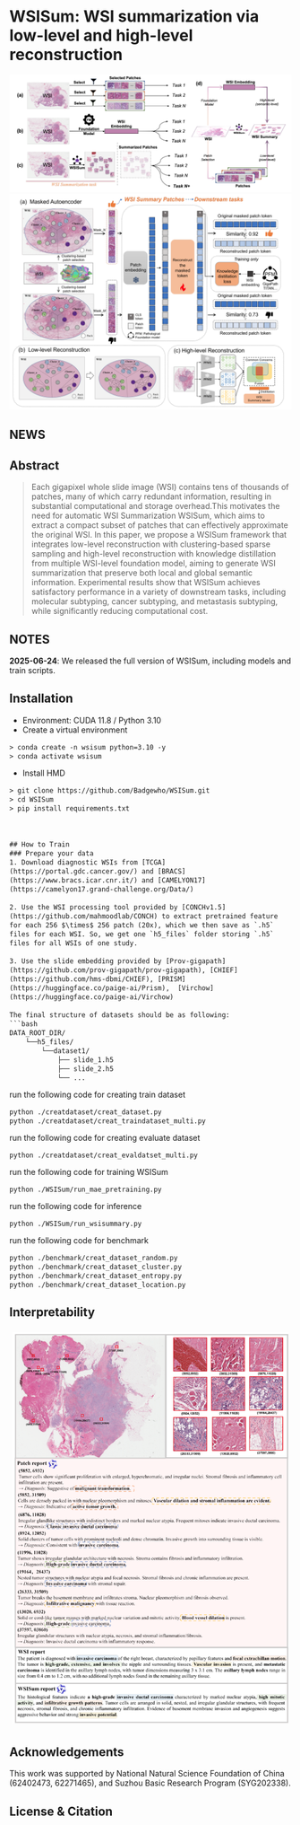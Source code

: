 # WSISum: WSI summarization via low-level and high-level reconstruction




![](./fig/p12.png)
![](./fig/zhutu.png)
## NEWS


## Abstract

> Each gigapixel whole slide image (WSI) contains tens of thousands of patches, many of which carry redundant information, resulting in substantial computational and storage overhead.This motivates the need for automatic WSI Summarization WSISum, which aims to extract a compact subset of patches that can effectively approximate the original WSI. In this paper, we propose a WSISum framework that integrates low-level reconstruction with clustering-based sparse sampling and high-level reconstruction with knowledge distillation from multiple WSI-level foundation model, aiming to generate WSI summarization that preserve both local and global semantic information. Experimental results show that WSISum achieves satisfactory performance in a variety of downstream tasks, including molecular subtyping, cancer subtyping, and metastasis subtyping, while significantly reducing computational cost.

## NOTES

**2025-06-24**: We released the full version of WSISum, including models and train scripts.

## Installation
* Environment: CUDA 11.8 / Python 3.10
* Create a virtual environment
```shell
> conda create -n wsisum python=3.10 -y
> conda activate wsisum
```

* Install HMD
```shell
> git clone https://github.com/Badgewho/WSISum.git
> cd WSISum
> pip install requirements.txt



## How to Train
### Prepare your data
1. Download diagnostic WSIs from [TCGA](https://portal.gdc.cancer.gov/) and [BRACS](https://www.bracs.icar.cnr.it/) and [CAMELYON17](https://camelyon17.grand-challenge.org/Data/)

2. Use the WSI processing tool provided by [CONCHv1.5](https://github.com/mahmoodlab/CONCH) to extract pretrained feature for each 256 $\times$ 256 patch (20x), which we then save as `.h5` files for each WSI. So, we get one `h5_files` folder storing `.h5` files for all WSIs of one study.

3. Use the slide embedding provided by [Prov-gigapath](https://github.com/prov-gigapath/prov-gigapath), [CHIEF](https://github.com/hms-dbmi/CHIEF), [PRISM](https://huggingface.co/paige-ai/Prism),  [Virchow](https://huggingface.co/paige-ai/Virchow)

The final structure of datasets should be as following:
```bash
DATA_ROOT_DIR/
    └──h5_files/
        └──dataset1/
            ├── slide_1.h5
            ├── slide_2.h5
            └── ...

```


run the following code for creating train dataset

```shell
python ./creatdataset/creat_dataset.py
python ./creatdataset/creat_traindataset_multi.py
```
run the following code for creating evaluate dataset

```shell
python ./creatdataset/creat_evaldatset_multi.py
```
run the following code for training WSISum 

```shell
python ./WSISum/run_mae_pretraining.py
```

run the following code for inference 

```shell
python ./WSISum/run_wsisummary.py
```

run the following code for benchmark 

```shell
python ./benchmark/creat_dataset_random.py
python ./benchmark/creat_dataset_cluster.py
python ./benchmark/creat_dataset_entropy.py
python ./benchmark/creat_dataset_location.py
```


## Interpretability

<div style="display: flex; justify-content: space-between;">
  <div style="flex: 1; margin: 5px;">
    <img src="./fig/lizi2.png" alt="Image 1" style="width: 100%;">
  </div>

</div>

## Acknowledgements
This work was supported by National Natural Science Foundation of China (62402473, 62271465), and Suzhou Basic Research Program (SYG202338).


## License & Citation 
<!-- If you find our work useful in your research, please consider citing our paper at:

```text

``` -->
